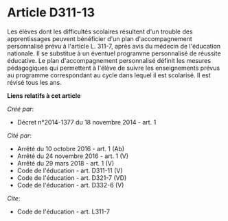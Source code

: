 # Article D311-13

Les élèves dont les difficultés scolaires résultent d'un trouble des apprentissages peuvent bénéficier d'un plan
d'accompagnement personnalisé prévu à l'article L. 311-7, après avis du médecin de l'éducation nationale. Il se substitue à
un éventuel programme personnalisé de réussite éducative. Le plan d'accompagnement personnalisé définit les mesures
pédagogiques qui permettent à l'élève de suivre les enseignements prévus au programme correspondant au cycle dans lequel il
est scolarisé. Il est révisé tous les ans.

**Liens relatifs à cet article**

_Créé par_:

  - Décret n°2014-1377 du 18 novembre 2014 - art. 1

_Cité par_:

  - Arrêté du 10 octobre 2016 - art. 1 (Ab)
  - Arrêté du 24 novembre 2016 - art. 1 (V)
  - Arrêté du 29 mars 2018 - art. 1 (V)
  - Code de l'éducation - art. D311-11 (V)
  - Code de l'éducation - art. D321-7 (VD)
  - Code de l'éducation - art. D332-6 (V)

_Cite_:

  - Code de l'éducation - art. L311-7
